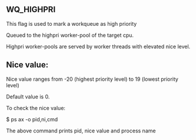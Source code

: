 WQ_HIGHPRI
-------------

This flag is used to mark a workqueue as high priority

Queued to the highpri worker-pool of the target cpu.

Highpri worker-pools are served by worker threads with elevated nice level.

Nice value: 
------------



Nice value ranges from -20 (highest priority level) to 19 (lowest priority level)

Default value is 0.

To check the nice value:

$ ps ax -o pid,ni,cmd

The above command prints pid, nice value and process name

